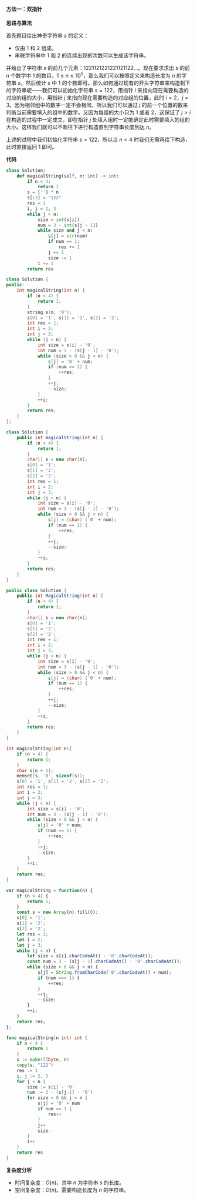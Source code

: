 #### 方法一：双指针

**思路与算法**

首先题目给出神奇字符串 $s$ 的定义：

- 仅由 $1$ 和 $2$ 组成。
- 串联字符串中 $1$ 和 $2$ 的连续出现的次数可以生成该字符串。

并给出了字符串 $s$ 的前几个元素：$1221121221221121122 \dots$。现在要求求出 $s$ 的前 $n$ 个数字中 $1$ 的数目，$1 \le n \le 10^5$，那么我们可以按照定义来构造长度为 $n$ 的字符串 $s$，然后统计 $s$ 中 $1$ 的个数即可。那么如何通过现有的开头字符串来构造剩下的字符串呢——我们可以初始化字符串 $s = 122$，用指针 $i$ 来指向现在需要构造的对应的组的大小，用指针 $j$ 来指向现在需要构造的对应组的位置，此时 $i = 2$，$j = 3$。因为相邻组中的数字一定不会相同，所以我们可以通过 $j$ 的前一个位置的数来判断当前需要填入的组中的数字。又因为每组的大小只为 $1$ 或者 $2$，这保证了 $j > i$ 在构造的过程中一定成立，即在指针 $j$ 处填入组时一定能确定此时需要填入的组的大小。这样我们就可以不断往下进行构造直到字符串长度到达 $n$。

上述的过程中我们初始化字符串 $s = 122$，所以当 $n < 4$ 时我们无需再往下构造，此时直接返回 $1$ 即可。

**代码**

```Python [sol1-Python3]
class Solution:
    def magicalString(self, n: int) -> int:
        if n < 4:
            return 1
        s = [''] * n
        s[:3] = "122"
        res = 1
        i, j = 2, 3
        while j < n:
            size = int(s[i])
            num = 3 - int(s[j - 1])
            while size and j < n:
                s[j] = str(num)
                if num == 1:
                    res += 1
                j += 1
                size -= 1
            i += 1
        return res
```

```C++ [sol1-C++]
class Solution {
public:
    int magicalString(int n) {
        if (n < 4) {
            return 1;
        }
        string s(n, '0');
        s[0] = '1', s[1] = '2', s[2] = '2';
        int res = 1;
        int i = 2;
        int j = 3;
        while (j < n) {
            int size = s[i] - '0';
            int num = 3 - (s[j - 1] - '0');
            while (size > 0 && j < n) {
                s[j] = '0' + num;
                if (num == 1) {
                    ++res;
                }
                ++j;
                --size;
            }
            ++i;
        }
        return res;
    }
};
```

```Java [sol1-Java]
class Solution {
    public int magicalString(int n) {
        if (n < 4) {
            return 1;
        }
        char[] s = new char[n];
        s[0] = '1';
        s[1] = '2';
        s[2] = '2';
        int res = 1;
        int i = 2;
        int j = 3;
        while (j < n) {
            int size = s[i] - '0';
            int num = 3 - (s[j - 1] - '0');
            while (size > 0 && j < n) {
                s[j] = (char) ('0' + num);
                if (num == 1) {
                    ++res;
                }
                ++j;
                --size;
            }
            ++i;
        }
        return res;
    }
}
```

```C# [sol1-C#]
public class Solution {
    public int MagicalString(int n) {
        if (n < 4) {
            return 1;
        }
        char[] s = new char[n];
        s[0] = '1';
        s[1] = '2';
        s[2] = '2';
        int res = 1;
        int i = 2;
        int j = 3;
        while (j < n) {
            int size = s[i] - '0';
            int num = 3 - (s[j - 1] - '0');
            while (size > 0 && j < n) {
                s[j] = (char) ('0' + num);
                if (num == 1) {
                    ++res;
                }
                ++j;
                --size;
            }
            ++i;
        }
        return res;
    }
}
```

```C [sol1-C]
int magicalString(int n){
    if (n < 4) {
        return 1;
    }
    char s[n + 1];
    memset(s, '0', sizeof(s));
    s[0] = '1', s[1] = '2', s[2] = '2';
    int res = 1;
    int i = 2;
    int j = 3;
    while (j < n) {
        int size = s[i] - '0';
        int num = 3 - (s[j - 1] - '0');
        while (size > 0 && j < n) {
            s[j] = '0' + num;
            if (num == 1) {
                ++res;
            }
            ++j;
            --size;
        }
        ++i;
    }
    return res;
}
```

```JavaScript [sol1-JavaScript]
var magicalString = function(n) {
    if (n < 4) {
        return 1;
    }
    const s = new Array(n).fill(0);
    s[0] = '1';
    s[1] = '2';
    s[2] = '2';
    let res = 1;
    let i = 2;
    let j = 3;
    while (j < n) {
        let size = s[i].charCodeAt() - '0'.charCodeAt();
        const num = 3 - (s[j - 1].charCodeAt() - '0'.charCodeAt());
        while (size > 0 && j < n) {
            s[j] = String.fromCharCode('0'.charCodeAt() + num);
            if (num === 1) {
                ++res;
            }
            ++j;
            --size;
        }
        ++i;
    }
    return res;
};
```

```go [sol1-Golang]
func magicalString(n int) int {
    if n < 4 {
        return 1
    }
    s := make([]byte, n)
    copy(s, "122")
    res := 1
    i, j := 2, 3
    for j < n {
        size := s[i] - '0'
        num := 3 - (s[j-1] - '0')
        for size > 0 && j < n {
            s[j] = '0' + num
            if num == 1 {
                res++
            }
            j++
            size--
        }
        i++
    }
    return res
}
```

**复杂度分析**

- 时间复杂度：$O(n)$，其中 $n$ 为字符串 $s$ 的长度。
- 空间复杂度：$O(n)$。需要构造长度为 $n$ 的字符串。